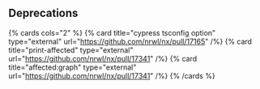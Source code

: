 ## Deprecations

{% cards cols="2" %}
{% card title="cypress tsconfig option" type="external" url="https://github.com/nrwl/nx/pull/17165" /%}
{% card title="print-affected" type="external" url="https://github.com/nrwl/nx/pull/17341" /%}
{% card title="affected:graph" type="external" url="https://github.com/nrwl/nx/pull/17341" /%}
{% /cards %}
